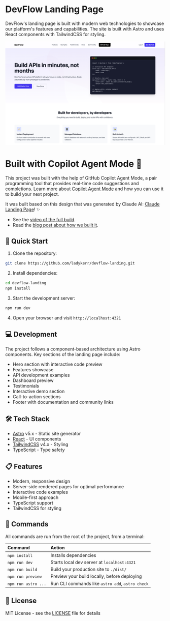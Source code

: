 # DevFlow Landing Page

DevFlow's landing page is built with modern web technologies to showcase our platform's features and capabilities. The site is built with Astro and uses React components with TailwindCSS for styling.

![DevFlow Landing Page Preview](/src/assets/landing-page.png)

# Built with Copilot Agent Mode 🚀

This project was built with the help of GitHub Copilot Agent Mode, a pair programming tool that provides real-time code suggestions and completions. Learn more about [Copilot Agent Mode](https://gh.io/agent-mode) and how you can use it to build your next project.

It was built based on this design that was generated by Claude AI: [Claude Landing Page](https://gh.io/claude-devflow-landing)! ✨

- See the [video of the full build](https://www.youtube.com/watch?v=lTw37SL_vEU).  
- Read the [blog post about how we built it](https://github.blog/ai-and-ml/github-copilot/from-prompt-to-production-building-a-landing-page-with-copilot-agent-mode/).

## 🚀 Quick Start

1. Clone the repository:
```bash
git clone https://github.com/ladykerr/devflow-landing.git
```

2. Install dependencies:
```bash
cd devflow-landing
npm install
```

3. Start the development server:
```bash
npm run dev
```

4. Open your browser and visit `http://localhost:4321`

## 💻 Development

The project follows a component-based architecture using Astro components. Key sections of the landing page include:

- Hero section with interactive code preview
- Features showcase
- API development examples
- Dashboard preview
- Testimonials
- Interactive demo section
- Call-to-action sections
- Footer with documentation and community links

## 🛠️ Tech Stack

- [Astro](https://astro.build) v5.x - Static site generator
- [React](https://reactjs.org) - UI components
- [TailwindCSS](https://tailwindcss.com) v4.x - Styling
- TypeScript - Type safety

## 📋 Features

- Modern, responsive design
- Server-side rendered pages for optimal performance
- Interactive code examples
- Mobile-first approach
- TypeScript support
- TailwindCSS for styling

## 🧞 Commands

All commands are run from the root of the project, from a terminal:

| Command                   | Action                                           |
| :------------------------ | :----------------------------------------------- |
| `npm install`             | Installs dependencies                            |
| `npm run dev`             | Starts local dev server at `localhost:4321`      |
| `npm run build`           | Build your production site to `./dist/`          |
| `npm run preview`         | Preview your build locally, before deploying     |
| `npm run astro ...`       | Run CLI commands like `astro add`, `astro check` |


## 📝 License

MIT License - see the [LICENSE](LICENSE) file for details
